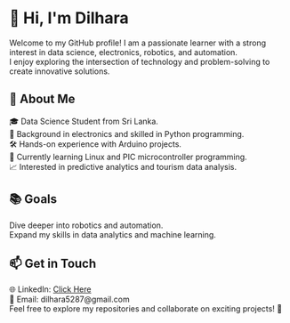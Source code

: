<h1>👋 Hi, I'm Dilhara</h1>
Welcome to my GitHub profile! I am a passionate learner with a strong interest in data science, electronics, robotics, and automation.</br>
I enjoy exploring the intersection of technology and problem-solving to create innovative solutions. </br>

<h2>🚀 About Me </h2>
🎓 Data Science Student from Sri Lanka. </br>
🔧 Background in electronics and skilled in Python programming.</br>
🛠️ Hands-on experience with Arduino projects.</br>
🌱 Currently learning Linux and PIC microcontroller programming.</br>
📈 Interested in predictive analytics and tourism data analysis.</br>

<h2>📚 Goals </h2>
Dive deeper into robotics and automation.</br>
Expand my skills in data analytics and machine learning.
<h2>📫 Get in Touch</h2>
🌐 LinkedIn: <a href="https://www.linkedin.com/in/dilharapjayawardhana"> Click Here </a> </br>
📧 Email: dilhara5287@gmail.com </br>
Feel free to explore my repositories and collaborate on exciting projects! 🚀

<!---
Dilharajay/Dilharajay is a ✨ special ✨ repository because its `README.md` (this file) appears on your GitHub profile.
You can click the Preview link to take a look at your changes.
--->
